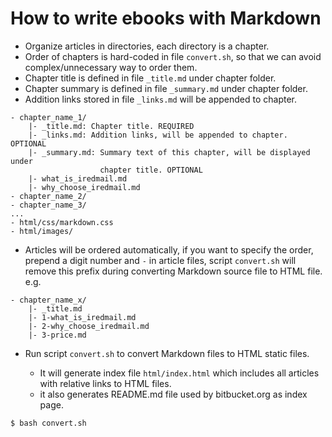 # How to write ebooks with Markdown

* Organize articles in directories, each directory is a chapter.
* Order of chapters is hard-coded in file `convert.sh`, so that we can avoid
  complex/unnecessary way to order them.
* Chapter title is defined in file `_title.md` under chapter folder.
* Chapter summary is defined in file `_summary.md` under chapter folder.
* Addition links stored in file `_links.md` will be appended to chapter.

```
- chapter_name_1/
    |- _title.md: Chapter title. REQUIRED
    |- _links.md: Addition links, will be appended to chapter. OPTIONAL
    |- _summary.md: Summary text of this chapter, will be displayed under
                    chapter title. OPTIONAL
    |- what_is_iredmail.md
    |- why_choose_iredmail.md
- chapter_name_2/
- chapter_name_3/
...
- html/css/markdown.css
- html/images/
```

* Articles will be ordered automatically, if you want to specify the order,
  prepend a digit number and `-` in article files, script `convert.sh` will
  remove this prefix during converting Markdown source file to HTML file. e.g.

```
- chapter_name_x/
    |- _title.md
    |- 1-what_is_iredmail.md
    |- 2-why_choose_iredmail.md
    |- 3-price.md
```

* Run script `convert.sh` to convert Markdown files to HTML static files.

    * It will generate index file `html/index.html` which includes all articles
      with relative links to HTML files.
    * it also generates README.md file used by bitbucket.org as index page.

```bash
$ bash convert.sh
```
